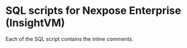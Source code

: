 # SQL scripts for Nexpose Enterprise (InsightVM)
Each of the SQL script contains the inline comments.


